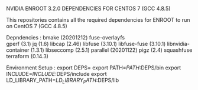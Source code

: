 NVIDIA ENROOT 3.2.0 DEPENDENCIES FOR CENTOS 7 (GCC 4.8.5)

This repositories contains all the required dependencies for ENROOT to run on CentOS 7 (GCC 4.8.5)

Depndencies :
  bmake (20201212)
  fuse-overlayfs  
  gperf (3.1)
  jq  (1.6)
  libcap  (2.46)
  libfuse (3.10.1)
  libfuse-fuse  (3.10.1)
  libnvidia-container (1.3.1)
  libseccomp  (2.5.1)
  parallel  (20201122)
  pigz  (2.4)
  squashfuse 
  terraform (0.14.3)

Environment Setup : 
  export DEPS=<path to the directory where repository is cloned>
  export PATH=$PATH:$DEPS/bin
  export INCLUDE=$INCLUDE:$DEPS/include
  export LD_LIBRARY_PATH=$LD_LIBRARY_PATH:$DEPS/lib
